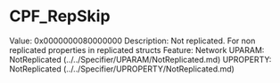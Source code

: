 # CPF_RepSkip

Value: 0x0000000080000000
Description: Not replicated. For non replicated properties in replicated structs
Feature: Network
UPARAM: NotReplicated (../../Specifier/UPARAM/NotReplicated.md)
UPROPERTY: NotReplicated (../../Specifier/UPROPERTY/NotReplicated.md)